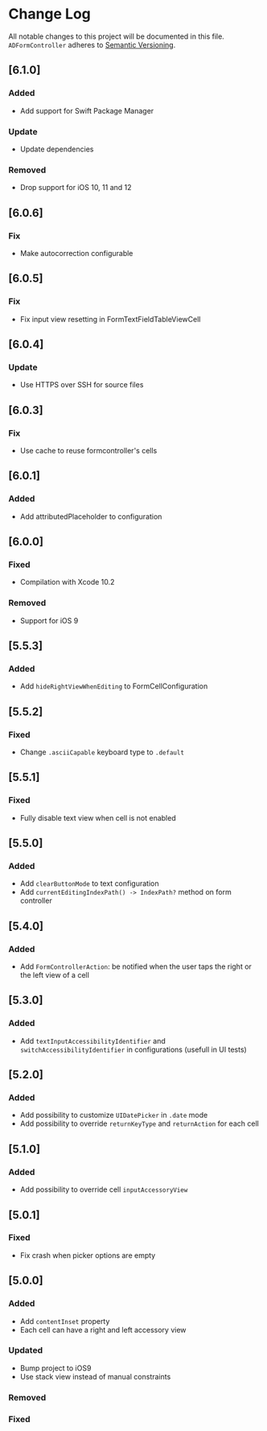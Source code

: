 # Change Log
All notable changes to this project will be documented in this file.
`ADFormController` adheres to [Semantic Versioning](http://semver.org/).

## [6.1.0]

### Added
- Add support for Swift Package Manager

### Update
- Update dependencies

### Removed
- Drop support for iOS 10, 11 and 12

## [6.0.6]

### Fix
- Make autocorrection configurable

## [6.0.5]

### Fix
- Fix input view resetting in FormTextFieldTableViewCell

## [6.0.4]

### Update
- Use HTTPS over SSH for source files

## [6.0.3]

### Fix
- Use cache to reuse formcontroller's cells

## [6.0.1]

### Added
- Add attributedPlaceholder to configuration

## [6.0.0]

### Fixed

- Compilation with Xcode 10.2

### Removed

- Support for iOS 9

## [5.5.3]

### Added
- Add `hideRightViewWhenEditing` to FormCellConfiguration

## [5.5.2]

### Fixed
- Change `.asciiCapable` keyboard type to `.default`

## [5.5.1]

### Fixed
- Fully disable text view when cell is not enabled

## [5.5.0]

### Added
- Add `clearButtonMode` to text configuration
- Add `currentEditingIndexPath() -> IndexPath?` method on form controller

## [5.4.0]

### Added
- Add `FormControllerAction`: be notified when the user taps the right or the left view of a cell

## [5.3.0]

### Added
- Add `textInputAccessibilityIdentifier` and `switchAccessibilityIdentifier` in configurations (usefull in UI tests)

## [5.2.0]

### Added
- Add possibility to customize `UIDatePicker` in `.date` mode
- Add possibility to override `returnKeyType` and `returnAction` for each cell

## [5.1.0]

### Added
- Add possibility to override cell `inputAccessoryView`

## [5.0.1]

### Fixed
- Fix crash when picker options are empty

## [5.0.0]

### Added
- Add `contentInset` property
- Each cell can have a right and left accessory view

### Updated
- Bump project to iOS9
- Use stack view instead of manual constraints

### Removed

### Fixed
